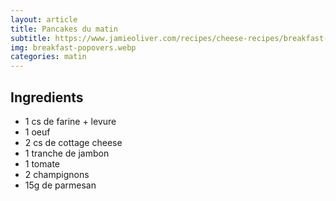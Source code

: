 ```yaml
---
layout: article
title: Pancakes du matin
subtitle: https://www.jamieoliver.com/recipes/cheese-recipes/breakfast-popovers/
img: breakfast-popovers.webp
categories: matin
---
```


<div class="body">
  <h2>Ingredients</h2>
  <ul>
    <li>1 cs de farine + levure</li>
    <li>1 oeuf</li>
    <li>2 cs de cottage cheese</li>
    <li>1 tranche de jambon</li>
    <li>1 tomate</li>
    <li>2 champignons</li>
    <li>15g de parmesan</li>
  </ul>
</div>
